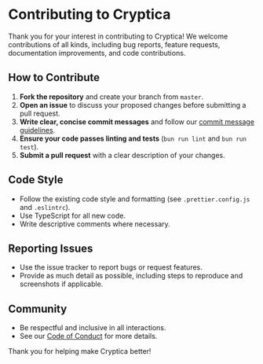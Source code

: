 # Contributing to Cryptica

Thank you for your interest in contributing to Cryptica! We welcome contributions of all kinds, including bug reports, feature requests, documentation improvements, and code contributions.

## How to Contribute

1. **Fork the repository** and create your branch from `master`.
2. **Open an issue** to discuss your proposed changes before submitting a pull request.
3. **Write clear, concise commit messages** and follow our [commit message guidelines](./commitlint.config.mjs).
4. **Ensure your code passes linting and tests** (`bun run lint` and `bun run test`).
5. **Submit a pull request** with a clear description of your changes.

## Code Style
- Follow the existing code style and formatting (see `.prettier.config.js` and `.eslintrc`).
- Use TypeScript for all new code.
- Write descriptive comments where necessary.

## Reporting Issues
- Use the issue tracker to report bugs or request features.
- Provide as much detail as possible, including steps to reproduce and screenshots if applicable.

## Community
- Be respectful and inclusive in all interactions.
- See our [Code of Conduct](./CODE_OF_CONDUCT.md) for more details.

Thank you for helping make Cryptica better!
